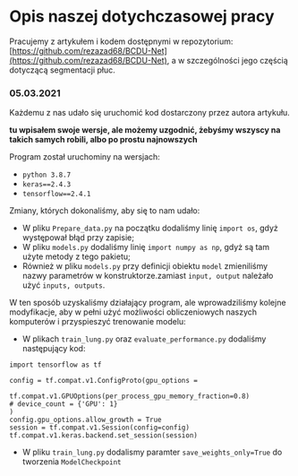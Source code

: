 # Opis naszej dotychczasowej pracy

Pracujemy z artykułem i kodem dostępnymi w repozytorium: [https://github.com/rezazad68/BCDU-Net](https://github.com/rezazad68/BCDU-Net), a w szczególności jego częścią dotyczącą segmentacji płuc.

### 05.03.2021

Każdemu z nas udało się uruchomić kod dostarczony przez autora artykułu.


**tu wpisałem swoje wersje, ale możemy uzgodnić, żebyśmy wszyscy na takich samych robili, albo po prostu najnowszych**

Program został uruchominy na wersjach:
- `python 3.8.7`
- `keras==2.4.3`
- `tensorflow==2.4.1`

Zmiany, których dokonaliśmy, aby się to nam udało:

- W pliku  `Prepare_data.py` na początku dodaliśmy linię `import os`, gdyż występował błąd przy zapisie; 
- W pliku `models.py` dodaliśmy linię `import numpy as np`, gdyż są tam użyte metody z tego pakietu;
- Również w pliku `models.py` przy definicji obiektu `model` zmieniliśmy nazwy parametrów w konstruktorze.zamiast `input, output` należało użyć `inputs, outputs`.

W ten sposób uzyskaliśmy działający program, ale wprowadziliśmy kolejne modyfikacje, aby w pełni użyć możliwości obliczeniowych naszych komputerów i przyspieszyć trenowanie modelu:

- W plikach `train_lung.py` oraz `evaluate_performance.py` dodaliśmy następujący kod:
```
import tensorflow as tf

config = tf.compat.v1.ConfigProto(gpu_options =
                         tf.compat.v1.GPUOptions(per_process_gpu_memory_fraction=0.8)
# device_count = {'GPU': 1}
)
config.gpu_options.allow_growth = True
session = tf.compat.v1.Session(config=config)
tf.compat.v1.keras.backend.set_session(session)
```
- W pliku `train_lung.py` dodalismy paramter `save_weights_only=True` do tworzenia `ModelCheckpoint`